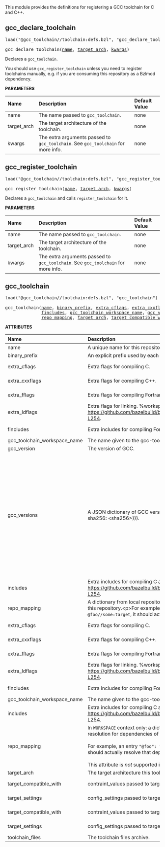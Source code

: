 <!-- Generated with Stardoc: http://skydoc.bazel.build -->

This module provides the definitions for registering a GCC toolchain for C and C++.

<a id="gcc_declare_toolchain"></a>

## gcc_declare_toolchain

<pre>
load("@gcc_toolchain//toolchain:defs.bzl", "gcc_declare_toolchain")

gcc_declare_toolchain(<a href="#gcc_declare_toolchain-name">name</a>, <a href="#gcc_declare_toolchain-target_arch">target_arch</a>, <a href="#gcc_declare_toolchain-kwargs">kwargs</a>)
</pre>

Declares a `gcc_toolchain`.

You should use `gcc_register_toolchain` unless you need to register toolchains manually,
e.g. if you are consuming this repository as a Bzlmod dependency.


**PARAMETERS**


| Name  | Description | Default Value |
| :------------- | :------------- | :------------- |
| <a id="gcc_declare_toolchain-name"></a>name |  The name passed to `gcc_toolchain`.   |  none |
| <a id="gcc_declare_toolchain-target_arch"></a>target_arch |  The target architecture of the toolchain.   |  none |
| <a id="gcc_declare_toolchain-kwargs"></a>kwargs |  The extra arguments passed to `gcc_toolchain`. See `gcc_toolchain` for more info.   |  none |


<a id="gcc_register_toolchain"></a>

## gcc_register_toolchain

<pre>
load("@gcc_toolchain//toolchain:defs.bzl", "gcc_register_toolchain")

gcc_register_toolchain(<a href="#gcc_register_toolchain-name">name</a>, <a href="#gcc_register_toolchain-target_arch">target_arch</a>, <a href="#gcc_register_toolchain-kwargs">kwargs</a>)
</pre>

Declares a `gcc_toolchain` and calls `register_toolchain` for it.

**PARAMETERS**


| Name  | Description | Default Value |
| :------------- | :------------- | :------------- |
| <a id="gcc_register_toolchain-name"></a>name |  The name passed to `gcc_toolchain`.   |  none |
| <a id="gcc_register_toolchain-target_arch"></a>target_arch |  The target architecture of the toolchain.   |  none |
| <a id="gcc_register_toolchain-kwargs"></a>kwargs |  The extra arguments passed to `gcc_toolchain`. See `gcc_toolchain` for more info.   |  none |


<a id="gcc_toolchain"></a>

## gcc_toolchain

<pre>
load("@gcc_toolchain//toolchain:defs.bzl", "gcc_toolchain")

gcc_toolchain(<a href="#gcc_toolchain-name">name</a>, <a href="#gcc_toolchain-binary_prefix">binary_prefix</a>, <a href="#gcc_toolchain-extra_cflags">extra_cflags</a>, <a href="#gcc_toolchain-extra_cxxflags">extra_cxxflags</a>, <a href="#gcc_toolchain-extra_fflags">extra_fflags</a>, <a href="#gcc_toolchain-extra_ldflags">extra_ldflags</a>,
              <a href="#gcc_toolchain-fincludes">fincludes</a>, <a href="#gcc_toolchain-gcc_toolchain_workspace_name">gcc_toolchain_workspace_name</a>, <a href="#gcc_toolchain-gcc_version">gcc_version</a>, <a href="#gcc_toolchain-gcc_versions">gcc_versions</a>, <a href="#gcc_toolchain-includes">includes</a>,
              <a href="#gcc_toolchain-repo_mapping">repo_mapping</a>, <a href="#gcc_toolchain-target_arch">target_arch</a>, <a href="#gcc_toolchain-target_compatible_with">target_compatible_with</a>, <a href="#gcc_toolchain-target_settings">target_settings</a>)
</pre>



**ATTRIBUTES**


| Name  | Description | Type | Mandatory | Default |
| :------------- | :------------- | :------------- | :------------- | :------------- |
| <a id="gcc_toolchain-name"></a>name |  A unique name for this repository.   | <a href="https://bazel.build/concepts/labels#target-names">Name</a> | required |  |
| <a id="gcc_toolchain-binary_prefix"></a>binary_prefix |  An explicit prefix used by each binary in bin/.   | String | required |  |
| <a id="gcc_toolchain-extra_cflags"></a>extra_cflags |  Extra flags for compiling C.   | List of strings | optional | <code>[]</code> |
| <a id="gcc_toolchain-extra_cxxflags"></a>extra_cxxflags |  Extra flags for compiling C++.   | List of strings | optional | <code>[]</code> |
| <a id="gcc_toolchain-extra_fflags"></a>extra_fflags |  Extra flags for compiling Fortran.   | List of strings | optional | <code>[]</code> |
| <a id="gcc_toolchain-extra_ldflags"></a>extra_ldflags |  Extra flags for linking. %workspace% is rendered to the toolchain root path. See https://github.com/bazelbuild/bazel/blob/a48e246e/src/main/java/com/google/devtools/build/lib/rules/cpp/CcToolchainProviderHelper.java#L234-L254.   | List of strings | optional | <code>[]</code> |
| <a id="gcc_toolchain-fincludes"></a>fincludes |  Extra includes for compiling Fortran. %workspace% is rendered to the toolchain root path.   | List of strings | optional | <code>[]</code> |
| <a id="gcc_toolchain-gcc_toolchain_workspace_name"></a>gcc_toolchain_workspace_name |  The name given to the gcc-toolchain repository, if the default was not used.   | String | optional | <code>"gcc_toolchain"</code> |
| <a id="gcc_toolchain-gcc_version"></a>gcc_version |  The version of GCC.   | String | optional | <code>"14.3.0"</code> |
| <a id="gcc_toolchain-gcc_versions"></a>gcc_versions |  A JSON dictionary of GCC versions to their download URLs and SHA256 hashes. The structure is {&lt;gcc_version&gt;: {&lt;target_arch&gt;: {url: &lt;url&gt;, sha256: &lt;sha256&gt;}}}.   | String | optional | <code>"{"12.5.0":{"aarch64":{"sha256":"7b0e25133a98d44b648a925ba11f64a3adc470e87668af80ce2c3af389ebe9be","url":"https://github.com/f0rmiga/gcc-builds/releases/download/18082025/gcc-toolchain-12.5.0-aarch64.tar.xz"},"armv7":{"sha256":"a0ef76c8cc517b3d76dd2f09b1a371975b2ff1082e2f9372ed79af01b9292934","url":"https://github.com/f0rmiga/gcc-builds/releases/download/18082025/gcc-toolchain-12.5.0-armv7.tar.xz"},"x86_64":{"sha256":"51076e175839b434bb2dc0006c0096916df585e8c44666d35b0e3ce821d535db","url":"https://github.com/f0rmiga/gcc-builds/releases/download/18082025/gcc-toolchain-12.5.0-x86_64.tar.xz"}},"13.4.0":{"aarch64":{"sha256":"770cf6bf62bdf78763de526d3a9f5cae4c19f1a3aca0ef8f18b05f1a46d1ffaf","url":"https://github.com/f0rmiga/gcc-builds/releases/download/18082025/gcc-toolchain-13.4.0-aarch64.tar.xz"},"armv7":{"sha256":"1b2739b5003c5a3f0ab7c4cc7fb95cc99c0e933982512de7255c2bd9ced757ad","url":"https://github.com/f0rmiga/gcc-builds/releases/download/18082025/gcc-toolchain-13.4.0-armv7.tar.xz"},"x86_64":{"sha256":"d96071c1b98499afd7b7b56ebd69ad414020edf66e982004acffe7df8aaf7e02","url":"https://github.com/f0rmiga/gcc-builds/releases/download/18082025/gcc-toolchain-13.4.0-x86_64.tar.xz"}},"14.3.0":{"aarch64":{"sha256":"74b1f0072769f8865b62897ab962f6fce174115dab2e6596765bb4e700ffe0d1","url":"https://github.com/f0rmiga/gcc-builds/releases/download/18082025/gcc-toolchain-14.3.0-aarch64.tar.xz"},"armv7":{"sha256":"0c20a130f424ce83dd4eb2a4ec8fbcd0c0ddc5f42f0b4660bcd0108cb8c0fb21","url":"https://github.com/f0rmiga/gcc-builds/releases/download/18082025/gcc-toolchain-14.3.0-armv7.tar.xz"},"x86_64":{"sha256":"0b365e5da451f5c7adc594f967885d7181ff6d187d6089a4bcf36f954bf3ccf9","url":"https://github.com/f0rmiga/gcc-builds/releases/download/18082025/gcc-toolchain-14.3.0-x86_64.tar.xz"}},"15.2.0":{"aarch64":{"sha256":"e1ae45038d350b297bea4ac10f095a98e2218971a8a37b8ab95f3faad2ec69f8","url":"https://github.com/f0rmiga/gcc-builds/releases/download/18082025/gcc-toolchain-15.2.0-aarch64.tar.xz"},"armv7":{"sha256":"fda64b3ee1c3d7ddcb28378a1b131eadc5d3e3ff1cfab2aab71da7a3f899b601","url":"https://github.com/f0rmiga/gcc-builds/releases/download/18082025/gcc-toolchain-15.2.0-armv7.tar.xz"},"x86_64":{"sha256":"50dd28021365e7443853d5e77bc94ab1d1c947ad48fd91cbec44dbdfa61412c9","url":"https://github.com/f0rmiga/gcc-builds/releases/download/18082025/gcc-toolchain-15.2.0-x86_64.tar.xz"}}}"</code> |
| <a id="gcc_toolchain-includes"></a>includes |  Extra includes for compiling C and C++. %workspace% is rendered to the toolchain root path. See https://github.com/bazelbuild/bazel/blob/a48e246e/src/main/java/com/google/devtools/build/lib/rules/cpp/CcToolchainProviderHelper.java#L234-L254.   | List of strings | optional | <code>[]</code> |
| <a id="gcc_toolchain-repo_mapping"></a>repo_mapping |  A dictionary from local repository name to global repository name. This allows controls over workspace dependency resolution for dependencies of this repository.&lt;p&gt;For example, an entry <code>"@foo": "@bar"</code> declares that, for any time this repository depends on <code>@foo</code> (such as a dependency on <code>@foo//some:target</code>, it should actually resolve that dependency within globally-declared <code>@bar</code> (<code>@bar//some:target</code>).   | <a href="https://bazel.build/rules/lib/dict">Dictionary: String -> String</a> | required |  |
| <a id="gcc_toolchain-extra_cflags"></a>extra_cflags |  Extra flags for compiling C.   | List of strings | optional |  `[]`  |
| <a id="gcc_toolchain-extra_cxxflags"></a>extra_cxxflags |  Extra flags for compiling C++.   | List of strings | optional |  `[]`  |
| <a id="gcc_toolchain-extra_fflags"></a>extra_fflags |  Extra flags for compiling Fortran.   | List of strings | optional |  `[]`  |
| <a id="gcc_toolchain-extra_ldflags"></a>extra_ldflags |  Extra flags for linking. %workspace% is rendered to the toolchain root path. See https://github.com/bazelbuild/bazel/blob/a48e246e/src/main/java/com/google/devtools/build/lib/rules/cpp/CcToolchainProviderHelper.java#L234-L254.   | List of strings | optional |  `[]`  |
| <a id="gcc_toolchain-fincludes"></a>fincludes |  Extra includes for compiling Fortran. %workspace% is rendered to the toolchain root path.   | List of strings | optional |  `[]`  |
| <a id="gcc_toolchain-gcc_toolchain_workspace_name"></a>gcc_toolchain_workspace_name |  The name given to the gcc-toolchain repository, if the default was not used.   | String | optional |  `"gcc_toolchain"`  |
| <a id="gcc_toolchain-includes"></a>includes |  Extra includes for compiling C and C++. %workspace% is rendered to the toolchain root path. See https://github.com/bazelbuild/bazel/blob/a48e246e/src/main/java/com/google/devtools/build/lib/rules/cpp/CcToolchainProviderHelper.java#L234-L254.   | List of strings | optional |  `[]`  |
| <a id="gcc_toolchain-repo_mapping"></a>repo_mapping |  In `WORKSPACE` context only: a dictionary from local repository name to global repository name. This allows controls over workspace dependency resolution for dependencies of this repository.<br><br>For example, an entry `"@foo": "@bar"` declares that, for any time this repository depends on `@foo` (such as a dependency on `@foo//some:target`, it should actually resolve that dependency within globally-declared `@bar` (`@bar//some:target`).<br><br>This attribute is _not_ supported in `MODULE.bazel` context (when invoking a repository rule inside a module extension's implementation function).   | <a href="https://bazel.build/rules/lib/dict">Dictionary: String -> String</a> | optional |  |
| <a id="gcc_toolchain-target_arch"></a>target_arch |  The target architecture this toolchain produces. E.g. x86_64.   | String | required |  |
| <a id="gcc_toolchain-target_compatible_with"></a>target_compatible_with |  contraint_values passed to target_compatible_with of the toolchain. {target_arch} is rendered to the target_arch attribute value.   | List of strings | optional | <code>["@platforms//os:linux", "@platforms//cpu:{target_arch}"]</code> |
| <a id="gcc_toolchain-target_settings"></a>target_settings |  config_settings passed to target_compatible_with of the toolchain. {target_arch} is rendered to the target_arch attribute value.   | List of strings | optional | <code>[]</code> |
| <a id="gcc_toolchain-target_compatible_with"></a>target_compatible_with |  contraint_values passed to target_compatible_with of the toolchain. {target_arch} is rendered to the target_arch attribute value.   | List of strings | optional |  `["@platforms//os:linux", "@platforms//cpu:{target_arch}"]`  |
| <a id="gcc_toolchain-target_settings"></a>target_settings |  config_settings passed to target_compatible_with of the toolchain. {target_arch} is rendered to the target_arch attribute value.   | List of strings | optional |  `[]`  |
| <a id="gcc_toolchain-toolchain_files"></a>toolchain_files |  The toolchain files archive.   | <a href="https://bazel.build/concepts/labels">Label</a> | required |  |


